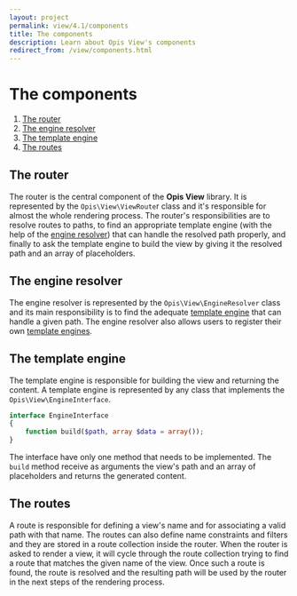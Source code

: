 ```yaml
---
layout: project
permalink: view/4.1/components
title: The components
description: Learn about Opis View's components
redirect_from: /view/components.html
---
```

# The components

1. [The router][router]
2. [The engine resolver][engine-resolver]
3. [The template engine][template-engine]
4. [The routes][routes]

## The router

The router is the central component of the **Opis View** library. 
It is represented by the `Opis\View\ViewRoute`r class and it's responsible for almost the whole rendering process. 
The router's responsibilities are to resolve routes to paths, to find an appropriate template engine 
(with the help of the [engine resolver][engine-resolver]) that can handle the resolved path properly, 
and finally to ask the template engine to build the view by giving it the resolved path and an array of placeholders. 


## The engine resolver

The engine resolver is represented by the `Opis\View\EngineResolver` class and its main responsibility is to find the 
adequate [template engine][template-engine] that can handle a given path. 
The engine resolver also allows users to register their own [template engines][template-engine].


## The template engine

The template engine is responsible for building the view and returning the content. 
A template engine is represented by any class that implements the `Opis\View\EngineInterface`.

```php
interface EngineInterface
{
    function build($path, array $data = array());
}
```

The interface have only one method that needs to be implemented. The `build` method receive as arguments the 
view's path and an array of placeholders and returns the generated content. 


## The routes

A route is responsible for defining a view's name and for associating a valid path with that name. 
The routes can also define name constraints and filters and they are stored in a route collection inside the router. 
When the router is asked to render a view, it will cycle through the route collection trying to find a route 
that matches the given name of the view. Once such a route is found, the route is resolved and the resulting path will 
be used by the router in the next steps of the rendering process. 
 

[router]: #the-router "The router"
[engine-resolver]: #the-engine-resolver "Engine resolver"
[template-engine]: #the-template-engine "Template engine"
[routes]: #the-routes "The routes"